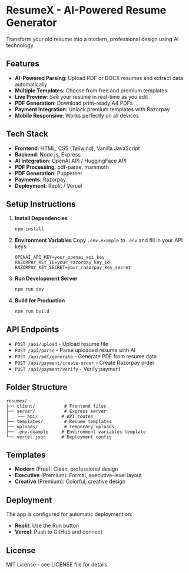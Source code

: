 
# ResumeX - AI-Powered Resume Generator

Transform your old resume into a modern, professional design using AI technology.

## Features

- **AI-Powered Parsing**: Upload PDF or DOCX resumes and extract data automatically
- **Multiple Templates**: Choose from free and premium templates
- **Live Preview**: See your resume in real-time as you edit
- **PDF Generation**: Download print-ready A4 PDFs
- **Payment Integration**: Unlock premium templates with Razorpay
- **Mobile Responsive**: Works perfectly on all devices

## Tech Stack

- **Frontend**: HTML, CSS (Tailwind), Vanilla JavaScript
- **Backend**: Node.js, Express
- **AI Integration**: OpenAI API / HuggingFace API
- **PDF Processing**: pdf-parse, mammoth
- **PDF Generation**: Puppeteer
- **Payments**: Razorpay
- **Deployment**: Replit / Vercel

## Setup Instructions

1. **Install Dependencies**
   ```bash
   npm install
   ```

2. **Environment Variables**
   Copy `.env.example` to `.env` and fill in your API keys:
   ```
   OPENAI_API_KEY=your_openai_api_key
   RAZORPAY_KEY_ID=your_razorpay_key_id
   RAZORPAY_KEY_SECRET=your_razorpay_key_secret
   ```

3. **Run Development Server**
   ```bash
   npm run dev
   ```

4. **Build for Production**
   ```bash
   npm run build
   ```

## API Endpoints

- `POST /api/upload` - Upload resume file
- `POST /api/parse` - Parse uploaded resume with AI
- `POST /api/pdf/generate` - Generate PDF from resume data
- `POST /api/payment/create-order` - Create Razorpay order
- `POST /api/payment/verify` - Verify payment

## Folder Structure

```
resumex/
├── client/           # Frontend files
├── server/           # Express server
│   └── api/         # API routes
├── templates/        # Resume templates
├── uploads/          # Temporary uploads
├── .env.example     # Environment variables template
└── vercel.json      # Deployment config
```

## Templates

- **Modern** (Free): Clean, professional design
- **Executive** (Premium): Formal, executive-level layout
- **Creative** (Premium): Colorful, creative design

## Deployment

The app is configured for automatic deployment on:
- **Replit**: Use the Run button
- **Vercel**: Push to GitHub and connect

## License

MIT License - see LICENSE file for details.
